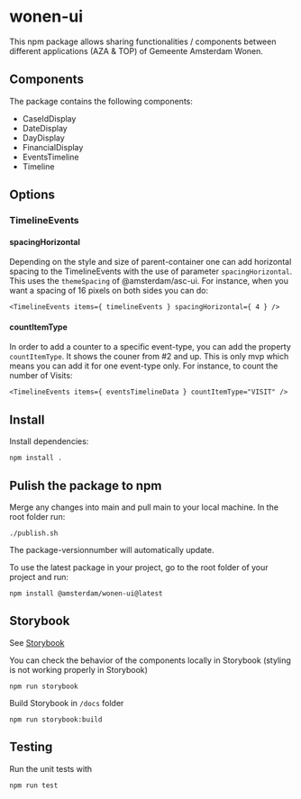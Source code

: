 # wonen-ui
This npm package allows sharing functionalities / components between different applications (AZA & TOP) of Gemeente Amsterdam Wonen.

## Components
The package contains the following components:

- CaseIdDisplay
- DateDisplay
- DayDisplay
- FinancialDisplay
- EventsTimeline
- Timeline

## Options
### TimelineEvents
#### spacingHorizontal
Depending on the style and size of parent-container one can add horizontal spacing to the TimelineEvents with the use of parameter `spacingHorizontal`.
This uses the `themeSpacing` of @amsterdam/asc-ui.
For instance, when you want a spacing of 16 pixels on both sides you can do:

```<TimelineEvents items={ timelineEvents } spacingHorizontal={ 4 } />```

#### countItemType
In order to add a counter to a specific event-type, you can add the property ```countItemType```.
It shows the couner from #2 and up.
This is only mvp which means you can add it for one event-type only.
For instance, to count the number of Visits:

```<TimelineEvents items={ eventsTimelineData } countItemType="VISIT" />```

## Install

Install dependencies:
```
npm install .
```

## Pulish the package to npm

Merge any changes into main and pull main to your local machine.
In the root folder run:
```
./publish.sh
```
The package-versionnumber will automatically update.

To use the latest package in your project, go to the root folder of your project and run:
```
npm install @amsterdam/wonen-ui@latest
```
## Storybook
See [Storybook](https://amsterdam.github.io/wonen-ui/)

You can check the behavior of the components locally in Storybook (styling is not working properly in Storybook)
```
npm run storybook
```

Build Storybook in `/docs` folder
```
npm run storybook:build
```

## Testing
Run the unit tests with
```
npm run test
```
